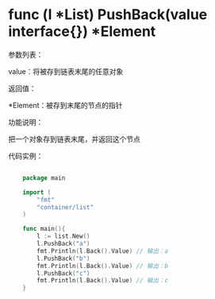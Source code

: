 # func (l *List) PushBack(value interface{}) *Element

参数列表：

value：将被存到链表末尾的任意对象

返回值：

*Element：被存到末尾的节点的指针

功能说明：

把一个对象存到链表末尾，并返回这个节点

代码实例：

```go

	package main

	import (
		"fmt"
		"container/list"
	)

	func main(){
		l := list.New()
		l.PushBack("a")
		fmt.Println(l.Back().Value) // 输出：a
		l.PushBack("b")
		fmt.Println(l.Back().Value) // 输出：b
		l.PushBack("c")
		fmt.Println(l.Back().Value) // 输出：c
	}

```
